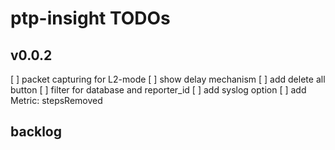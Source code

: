 # ptp-insight TODOs

## v0.0.2
 [ ] packet capturing for L2-mode
 [ ] show delay mechanism
 [ ] add delete all button
 [ ] filter for database and reporter_id
 [ ] add syslog option
 [ ] add Metric: stepsRemoved
 

## backlog
